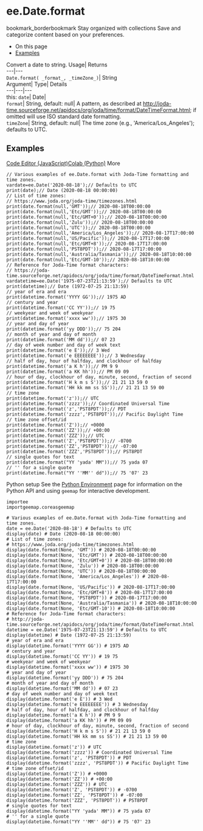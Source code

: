  
#  ee.Date.format 
bookmark_borderbookmark Stay organized with collections  Save and categorize content based on your preferences. 
  * On this page
  * [Examples](https://developers.google.com/earth-engine/apidocs/ee-date-format#examples)


Convert a date to string. 
Usage| Returns  
---|---  
`Date.format( _format_, _timeZone_)`| String  
Argument| Type| Details  
---|---|---  
this: `date`| Date|   
`format`| String, default: null| A pattern, as described at http://joda-time.sourceforge.net/apidocs/org/joda/time/format/DateTimeFormat.html; if omitted will use ISO standard date formatting.  
`timeZone`| String, default: null| The time zone (e.g., 'America/Los_Angeles'); defaults to UTC.  
## Examples
[Code Editor (JavaScript)](https://developers.google.com/earth-engine/apidocs/ee-date-format#code-editor-javascript-sample)[Colab (Python)](https://developers.google.com/earth-engine/apidocs/ee-date-format#colab-python-sample) More
```
// Various examples of ee.Date.format with Joda-Time formatting and time zones.
vardate=ee.Date('2020-08-18');// Defaults to UTC
print(date);// Date (2020-08-18 00:00:00)
// List of time zones:
// https://www.joda.org/joda-time/timezones.html
print(date.format(null,'GMT'));// 2020-08-18T00:00:00
print(date.format(null,'Etc/GMT'));// 2020-08-18T00:00:00
print(date.format(null,'Etc/GMT+0'));// 2020-08-18T00:00:00
print(date.format(null,'Zulu'));// 2020-08-18T00:00:00
print(date.format(null,'UTC'));// 2020-08-18T00:00:00
print(date.format(null,'America/Los_Angeles'));// 2020-08-17T17:00:00
print(date.format(null,'US/Pacific'));// 2020-08-17T17:00:00
print(date.format(null,'Etc/GMT+8'));// 2020-08-17T17:00:00
print(date.format(null,'PST8PDT'));// 2020-08-17T17:00:00
print(date.format(null,'Australia/Tasmania'));// 2020-08-18T10:00:00
print(date.format(null,'Etc/GMT-10'));// 2020-08-18T10:00:00
// Reference for Joda-Time format characters:
// https://joda-time.sourceforge.net/apidocs/org/joda/time/format/DateTimeFormat.html
vardatetime=ee.Date('1975-07-23T21:13:59');// Defaults to UTC
print(datetime);// Date (1972-07-25 21:13:59)
// year of era and era
print(datetime.format('YYYY GG'));// 1975 AD
// century and year
print(datetime.format('CC YY'));// 19 75
// weekyear and week of weekyear
print(datetime.format('xxxx ww'));// 1975 30
// year and day of year
print(datetime.format('yy DDD'));// 75 204
// month of year and day of month
print(datetime.format('MM dd'));// 07 23
// day of week number and day of week text
print(datetime.format('e E'));// 3 Wed
print(datetime.format('e EEEEEEEE'));// 3 Wednesday
// half of day, hour of halfday, and clockhour of halfday
print(datetime.format('a K h'));// PM 9 9
print(datetime.format('a KK hh'));// PM 09 09
// hour of day, clockhour of day, minute, second, fraction of second
print(datetime.format('H k m s S'));// 21 21 13 59 0
print(datetime.format('HH kk mm ss SS'));// 21 21 13 59 00
// time zone
print(datetime.format('z'));// UTC
print(datetime.format('zzzz'));// Coordinated Universal Time
print(datetime.format('z','PST8PDT'));// PDT
print(datetime.format('zzzz','PST8PDT'));// Pacific Daylight Time
// time zone offset/id
print(datetime.format('Z'));// +0000
print(datetime.format('ZZ'));// +00:00
print(datetime.format('ZZZ'));// UTC
print(datetime.format('Z','PST8PDT'));// -0700
print(datetime.format('ZZ','PST8PDT'));// -07:00
print(datetime.format('ZZZ','PST8PDT'));// PST8PDT
// single quotes for text
print(datetime.format("YY 'yada' MM"));// 75 yada 07
// '' for a single quote
print(datetime.format("YY ''MM'' dd"));// 75 '07' 23
```
Python setup
See the [ Python Environment](https://developers.google.com/earth-engine/guides/python_install) page for information on the Python API and using `geemap` for interactive development.
```
importee
importgeemap.coreasgeemap
```
```
# Various examples of ee.Date.format with Joda-Time formatting and time zones.
date = ee.Date('2020-08-18') # Defaults to UTC
display(date) # Date (2020-08-18 00:00:00)
# List of time zones:
# https://www.joda.org/joda-time/timezones.html
display(date.format(None, 'GMT')) # 2020-08-18T00:00:00
display(date.format(None, 'Etc/GMT')) # 2020-08-18T00:00:00
display(date.format(None, 'Etc/GMT+0')) # 2020-08-18T00:00:00
display(date.format(None, 'Zulu')) # 2020-08-18T00:00:00
display(date.format(None, 'UTC')) # 2020-08-18T00:00:00
display(date.format(None, 'America/Los_Angeles')) # 2020-08-17T17:00:00
display(date.format(None, 'US/Pacific')) # 2020-08-17T17:00:00
display(date.format(None, 'Etc/GMT+8')) # 2020-08-17T17:00:00
display(date.format(None, 'PST8PDT')) # 2020-08-17T17:00:00
display(date.format(None, 'Australia/Tasmania')) # 2020-08-18T10:00:00
display(date.format(None, 'Etc/GMT-10')) # 2020-08-18T10:00:00
# Reference for Joda-Time format characters:
# http://joda-time.sourceforge.net/apidocs/org/joda/time/format/DateTimeFormat.html
datetime = ee.Date('1975-07-23T21:13:59') # Defaults to UTC
display(datetime) # Date (1972-07-25 21:13:59)
# year of era and era
display(datetime.format('YYYY GG')) # 1975 AD
# century and year
display(datetime.format('CC YY')) # 19 75
# weekyear and week of weekyear
display(datetime.format('xxxx ww')) # 1975 30
# year and day of year
display(datetime.format('yy DDD')) # 75 204
# month of year and day of month
display(datetime.format('MM dd')) # 07 23
# day of week number and day of week text
display(datetime.format('e E')) # 3 Wed
display(datetime.format('e EEEEEEEE')) # 3 Wednesday
# half of day, hour of halfday, and clockhour of halfday
display(datetime.format('a K h')) # PM 9 9
display(datetime.format('a KK hh')) # PM 09 09
# hour of day, clockhour of day, minute, second, fraction of second
display(datetime.format('H k m s S')) # 21 21 13 59 0
display(datetime.format('HH kk mm ss SS')) # 21 21 13 59 00
# time zone
display(datetime.format('z')) # UTC
display(datetime.format('zzzz')) # Coordinated Universal Time
display(datetime.format('z', 'PST8PDT')) # PDT
display(datetime.format('zzzz', 'PST8PDT')) # Pacific Daylight Time
# time zone offset/id
display(datetime.format('Z')) # +0000
display(datetime.format('ZZ')) # +00:00
display(datetime.format('ZZZ')) # UTC
display(datetime.format('Z', 'PST8PDT')) # -0700
display(datetime.format('ZZ', 'PST8PDT')) # -07:00
display(datetime.format('ZZZ', 'PST8PDT')) # PST8PDT
# single quotes for text
display(datetime.format("YY 'yada' MM")) # 75 yada 07
# '' for a single quote
display(datetime.format("YY ''MM'' dd")) # 75 '07' 23
```

